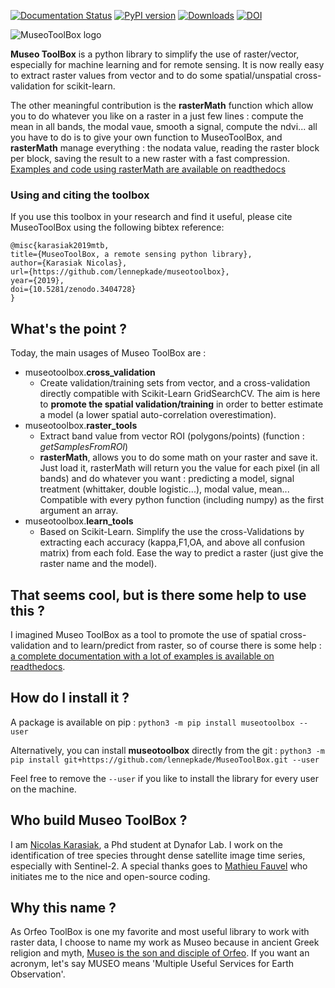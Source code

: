 [![Documentation Status](https://readthedocs.org/projects/museotoolbox/badge/?version=latest)](https://museotoolbox.readthedocs.io/en/latest/?badge=latest)
[![PyPI version](https://badge.fury.io/py/museotoolbox.svg)](https://badge.fury.io/py/museotoolbox)
[![Downloads](https://pepy.tech/badge/museotoolbox)](https://pepy.tech/project/museotoolbox)
[![DOI](https://zenodo.org/badge/DOI/10.5281/zenodo.3404729.svg)](https://doi.org/10.5281/zenodo.3404728)

![MuseoToolBox logo](https://github.com/lennepkade/MuseoToolBox/raw/master/metadata/museoToolBox_logo_128.png)

**Museo ToolBox** is a python library to simplify the use of raster/vector, especially for machine learning and for remote sensing. It is now really easy to extract raster values from vector and to do some spatial/unspatial cross-validation for scikit-learn.

The other meaningful contribution is the **rasterMath** function which allow you to do whatever you like on a raster in a just few lines : compute the mean in all bands, the modal vaue, smooth a signal, compute the ndvi... all you have to do is to give your own function to MuseoToolBox, and **rasterMath** manage everything : the nodata value, reading the raster block per block, saving the result to a new raster with a fast compression. [Examples and code using rasterMath are available on readthedocs](https://museotoolbox.readthedocs.io/en/latest/modules/raster_tools/museotoolbox.raster_tools.rasterMath.html#museotoolbox.raster_tools.rasterMath)

### Using and citing the toolbox

If you use this toolbox in your research and find it useful, please cite MuseoToolBox using the following bibtex reference:
```
@misc{karasiak2019mtb,
title={MuseoToolBox, a remote sensing python library},
author={Karasiak Nicolas},
url={https://github.com/lennepkade/museotoolbox},
year={2019},
doi={10.5281/zenodo.3404728}
}
```

## What's the point ?

Today, the main usages of Museo ToolBox are :
- museotoolbox.**cross_validation**
  - Create validation/training sets from vector, and a cross-validation directly compatible with Scikit-Learn GridSearchCV. The aim is here to **promote the spatial validation/training** in order to better estimate a model (a lower spatial auto-correlation overestimation).
- museotoolbox.**raster_tools**
  - Extract band value from vector ROI (polygons/points) (function : *getSamplesFromROI*)
  - **rasterMath**, allows you to do some math on your raster and save it. Just load it, rasterMath will return you the value for each pixel (in all bands) and do whatever you want : predicting a model, signal treatment (whittaker, double logistic...), modal value, mean...
  Compatible with every python function (including numpy) as the first argument an array.
- museotoolbox.**learn_tools**
  - Based on Scikit-Learn. Simplify the use the cross-Validations by extracting each accuracy (kappa,F1,OA, and above all confusion matrix) from each fold. Ease the way to predict a raster (just give the raster name and the model).
  
## That seems cool, but is there some help to use this ?
I imagined Museo ToolBox as a tool to promote the use of spatial cross-validation and to learn/predict from raster, so of course there is some help : [a complete documentation with a lot of examples is available on readthedocs](https://museotoolbox.readthedocs.org/).

## How do I install it ?
A package is available on pip : 
`python3 -m pip install museotoolbox --user` 

Alternatively, you can install **museotoolbox** directly from the git :
`python3 -m pip install git+https://github.com/lennepkade/MuseoToolBox.git --user`

Feel free to remove the `--user` if you like to install the library for every user on the machine.

## Who build Museo ToolBox ?

I am [Nicolas Karasiak](http://www.karasiak.net), a Phd student at Dynafor Lab. I work on the identification of tree species throught dense satellite image time series, especially with Sentinel-2. A special thanks goes to [Mathieu Fauvel](http://fauvel.mathieu.free.fr/) who initiates me to the nice and open-source coding.

## Why this name ?
As Orfeo ToolBox is one my favorite and most useful library to work with raster data, I choose to name my work as Museo because in ancient Greek religion and myth, [Museo is the son and disciple of Orfeo](https://it.wikipedia.org/wiki/Museo_(autore_mitico)). If you want an acronym, let's say MUSEO means 'Multiple Useful Services for Earth Observation'.
